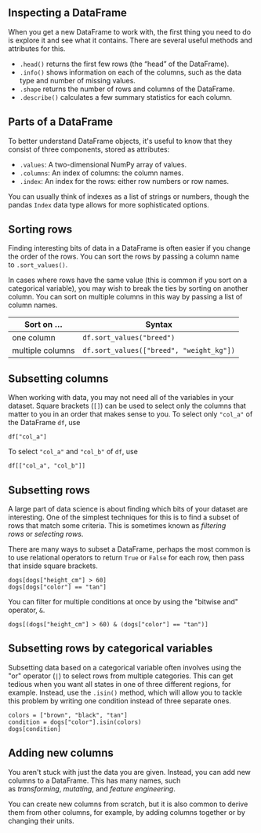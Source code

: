 ## Inspecting a DataFrame
When you get a new DataFrame to work with, the first thing you need to do is explore it and see what it contains. There are several useful methods and attributes for this.

- `.head()` returns the first few rows (the “head” of the DataFrame).
- `.info()` shows information on each of the columns, such as the data type and number of missing values.
- `.shape` returns the number of rows and columns of the DataFrame.
- `.describe()` calculates a few summary statistics for each column.

## Parts of a DataFrame

To better understand DataFrame objects, it's useful to know that they consist of three components, stored as attributes:

- `.values`: A two-dimensional NumPy array of values.
- `.columns`: An index of columns: the column names.
- `.index`: An index for the rows: either row numbers or row names.

You can usually think of indexes as a list of strings or numbers, though the pandas `Index` data type allows for more sophisticated options. 

## Sorting rows

Finding interesting bits of data in a DataFrame is often easier if you change the order of the rows. You can sort the rows by passing a column name to `.sort_values()`.

In cases where rows have the same value (this is common if you sort on a categorical variable), you may wish to break the ties by sorting on another column. You can sort on multiple columns in this way by passing a list of column names.

|Sort on …|Syntax|
|---|---|
|one column|`df.sort_values("breed")`|
|multiple columns|`df.sort_values(["breed", "weight_kg"])`|

## Subsetting columns

When working with data, you may not need all of the variables in your dataset. Square brackets (`[]`) can be used to select only the columns that matter to you in an order that makes sense to you. To select only `"col_a"` of the DataFrame `df`, use

```
df["col_a"]
```

To select `"col_a"` and `"col_b"` of `df`, use

```
df[["col_a", "col_b"]]
```

## Subsetting rows

A large part of data science is about finding which bits of your dataset are interesting. One of the simplest techniques for this is to find a subset of rows that match some criteria. This is sometimes known as _filtering rows_ or _selecting rows_.

There are many ways to subset a DataFrame, perhaps the most common is to use relational operators to return `True` or `False` for each row, then pass that inside square brackets.

```
dogs[dogs["height_cm"] > 60]
dogs[dogs["color"] == "tan"]
```

You can filter for multiple conditions at once by using the "bitwise and" operator, `&`.

```
dogs[(dogs["height_cm"] > 60) & (dogs["color"] == "tan")]
```

## Subsetting rows by categorical variables

Subsetting data based on a categorical variable often involves using the "or" operator (`|`) to select rows from multiple categories. This can get tedious when you want all states in one of three different regions, for example. Instead, use the `.isin()` method, which will allow you to tackle this problem by writing one condition instead of three separate ones.

```
colors = ["brown", "black", "tan"]
condition = dogs["color"].isin(colors)
dogs[condition]
```

## Adding new columns

You aren't stuck with just the data you are given. Instead, you can add new columns to a DataFrame. This has many names, such as _transforming_, _mutating_, and _feature engineering_.

You can create new columns from scratch, but it is also common to derive them from other columns, for example, by adding columns together or by changing their units.